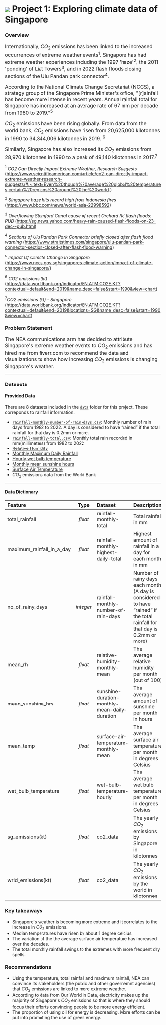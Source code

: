 # ![](https://ga-dash.s3.amazonaws.com/production/assets/logo-9f88ae6c9c3871690e33280fcf557f33.png) Project 1: Exploring climate data of Singapore

### Overview

<font size = "3">Internationally, $CO_2$ emissions has been linked to the increased occurrences of extreme weather events$^1$. Singapore has had extreme weather experiences including the 1997 'haze'$^2$, the 2011 'ponding' of Liat Towers$^3$, and in 2022 flash floods closing sections of the Ulu Pandan park connector$^4$.</font>

<font size='3'>According to the National Climate Change Secretariat (NCCS), a strategy group of the Singapore Prime Minister's office, "[r]ainfall has become more intense in recent years. Annual rainfall total for Singapore has increased at an average rate of 67 mm per decade from 1980 to 2019."$^5$</font>

<font size='3'>$CO_2$ emissions have been rising globally. From data from the world bank, $CO_2$ emissions have risen from 20,625,000 kilotonnes in 1990 to 34,344,006 kilotonnes in 2019. $^6$</font>

<font size='3'>Similarly, Singapore has also increased its $CO_2$ emissions from 28,970 kilotonnes in 1990 to a peak of 49,140 kilotonnes in 2017.$^7$</font>


$^1$ _CO2 Can Directly Impact Extreme Weather, Research Suggests_ (https://www.scientificamerican.com/article/co2-can-directly-impact-extreme-weather-research-suggests/#:~:text=Even%20though%20average%20global%20temperatures,certain%20regions%20around%20the%20world.)

$^2$ _Singapore haze hits record high from Indonesia fires_ (https://www.bbc.com/news/world-asia-22998592)

$^3$ _Overflowing Stamford Canal cause of recent Orchard Rd flash floods: PUB_ (https://sg.news.yahoo.com/heavy-rain-caused-flash-floods-on-23-dec--pub.html)

$^4$ _Sections of Ulu Pandan Park Connector briefly closed after flash flood warning_ (https://www.straitstimes.com/singapore/ulu-pandan-park-connector-section-closed-after-flash-flood-warning)

$^5$ _Impact Of Climate Change In Singapore_ (https://www.nccs.gov.sg/singapores-climate-action/impact-of-climate-change-in-singapore/)

$^6$ _CO2 emissions (kt)_ (https://data.worldbank.org/indicator/EN.ATM.CO2E.KT?contextual=default&end=2019&name_desc=false&start=1990&view=chart)

$^7$_CO2 emissions (kt) - Singapore_ (https://data.worldbank.org/indicator/EN.ATM.CO2E.KT?contextual=default&end=2019&locations=SG&name_desc=false&start=1990&view=chart)
### Problem Statement

<font size = "3">The NEA communications arm has decided to attribute Singapore's extreme weather events to $CO_2$ emissions and has hired me from fiverr.com to recommend the data and visualizations to show how increasing $CO_2$ emissions is changing Singapore's weather.</font>

---

### Datasets

#### Provided Data

There are 8 datasets included in the [`data`](./data/) folder for this project. These correponds to rainfall information. 

* [`rainfall-monthly-number-of-rain-days.csv`](./data/rainfall-monthly-number-of-rain-days.csv): Monthly number of rain days from 1982 to 2022. A day is considered to have “rained” if the total rainfall for that day is 0.2mm or more.
* [`rainfall-monthly-total.csv`](./data/rainfall-monthly-total.csv): Monthly total rain recorded in mm(millimeters) from 1982 to 2022
* [Relative Humidity](https://data.gov.sg/dataset/relative-humidity-monthly-mean)
* [Monthly Maximum Daily Rainfall](https://data.gov.sg/dataset/rainfall-monthly-maximum-daily-total)
* [Hourly wet bulb temperature](https://data.gov.sg/dataset/wet-bulb-temperature-hourly)
* [Monthly mean sunshine hours](https://data.gov.sg/dataset/sunshine-duration-monthly-mean-daily-duration)
* [Surface Air Temperature](https://data.gov.sg/dataset/surface-air-temperature-mean-daily-minimum)
* $CO_2$ emissions data from the World Bank
---

#### Data Dictionary
|Feature|Type|Dataset|Description|
|:-|:-:|:--|:--|
|total_rainfall|*float*|rainfall-monthly-total|Total rainfall in mm|
maximum_rainfall_in_a_day|*float*|rainfall-monthly-highest-daily-total|Highest amount of rainfall in a day for each month in mm|
no_of_rainy_days|*integer*|rainfall-monthly-number-of-rain-days|Number of rainy days each month (A day is considered to have “rained” if the total rainfall for that day is 0.2mm or more)|
mean_rh|*float*|relative-humidity-monthly-mean|The average relative humidity per month (out of 100)|
mean_sunshine_hrs|*float*|sunshine-duration-monthly-mean-daily-duration|The average amount of sunshine per month in hours| 
mean_temp|*float*|surface-air-temperature-monthly-mean|The average surface air temperature per month in degrees Celsius|
wet_bulb_temperature|*float*|wet-bulb-temperature-hourly|The average wet bulb temperature per month in degrees Celsius|
sg_emissions(kt)|*float*|co2_data|The yearly $CO_2$ emissions by Singapore in kilotonnes|
wrld_emissions(kt)|*float*|co2_data|The yearly $CO_2$ emissions by the world in kilotonnes|

### Key takeaways

- Singapore's weather is becoming more extreme and it correlates to the increase in $CO_2$ emissions.
- Median temperatures have risen by about 1 degree celcius
- The variation of the the average surface air temperature has increased over the decades.
- The total monthly rainfall swings to the extremes with more frequent dry spells.

### Recommendations

- Using the temperature, total rainfall and maximum rainfall, NEA can convince its stakeholders (the public and other governemnt agencies) that $CO_2$ emissions are linked to more extreme weather.
- According to data from Our World in Data, electricity makes up the majority of Singapore's $CO_2$ emissions so that is where they should focus their efforts convincing people to be more energy efficient.
- The proportion of using oil for energy is decreasing. More efforts can be put into promoting the use of green energy.

